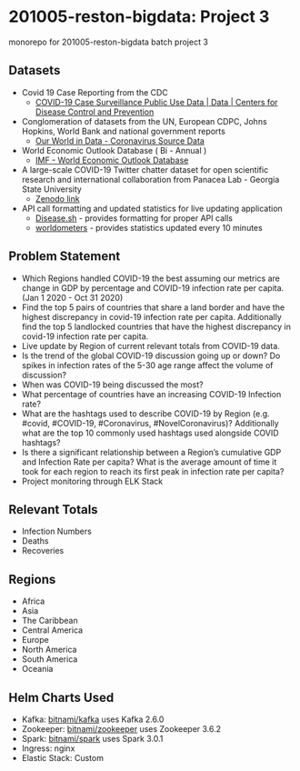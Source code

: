 # 201005-reston-bigdata: Project 3
monorepo for 201005-reston-bigdata batch project 3

## Datasets
- Covid 19 Case Reporting from the CDC
  - [COVID-19 Case Surveillance Public Use Data | Data | Centers for Disease Control and Prevention](https://data.cdc.gov/Case-Surveillance/COVID-19-Case-Surveillance-Public-Use-Data/vbim-akqf/data)
- Conglomeration of datasets from the UN, European CDPC, Johns Hopkins, World Bank and national government reports 
  - [Our World in Data - Coronavirus Source Data](https://ourworldindata.org/coronavirus-source-data)
- World Economic Outlook Database ( Bi - Annual )
  - [IMF - World Economic Outlook Database](https://www.imf.org/en/Publications/SPROLLS/world-economic-outlook-databases#sort=%40imfdate%20descending)
- A large-scale COVID-19 Twitter chatter dataset for open scientific research and international collaboration from Panacea Lab - Georgia State University
  - [Zenodo link](https://zenodo.org/record/3783737#.X85hTmhKhPY)
- API call formatting and updated statistics for live updating application
  - [Disease.sh](https://disease.sh/docs/) - provides formatting for proper API calls
  - [worldometers](https://www.worldometers.info/coronavirus/) - provides statistics updated every 10 minutes


## Problem Statement
- Which Regions handled COVID-19 the best assuming our metrics are change in GDP by percentage and COVID-19 infection rate per capita. (Jan 1 2020 - Oct
31 2020)
- Find the top 5 pairs of countries that share a land border and have the highest discrepancy in covid-19 infection rate per capita. Additionally find the top 5
landlocked countries that have the highest discrepancy in covid-19 infection rate per capita.
- Live update by Region of current relevant totals from COVID-19 data.
- Is the trend of the global COVID-19 discussion going up or down? Do spikes in infection rates of the 5-30 age range affect the volume of discussion?
- When was COVID-19 being discussed the most?
- What percentage of countries have an increasing COVID-19 Infection rate?
- What are the hashtags used to describe COVID-19 by Region (e.g. #covid, #COVID-19, #Coronavirus, #NovelCoronavirus)? Additionally what are the top 10
commonly used hashtags used alongside COVID hashtags?
- Is there a significant relationship between a Region’s cumulative GDP and Infection Rate per capita? What is the average amount of time it took for each region
to reach its first peak in infection rate per capita?
- Project monitoring through ELK Stack


## Relevant Totals
- Infection Numbers
- Deaths
- Recoveries

## Regions
- Africa
- Asia
- The Caribbean
- Central America
- Europe
- North America
- South America
- Oceania

## Helm Charts Used
- Kafka: [bitnami/kafka](https://artifacthub.io/packages/helm/bitnami/kafka) uses Kafka 2.6.0
- Zookeeper: [bitnami/zookeeper](https://artifacthub.io/packages/helm/bitnami/zookeeper) uses Zookeeper 3.6.2
- Spark: [bitnami/spark](https://artifacthub.io/packages/helm/bitnami/spark) uses Spark 3.0.1
- Ingress: nginx
- Elastic Stack: Custom
